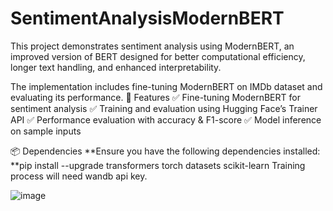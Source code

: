 # SentimentAnalysisModernBERT
This project demonstrates sentiment analysis using ModernBERT, an improved version of BERT designed for better computational efficiency, longer text handling, and enhanced interpretability. 

The implementation includes fine-tuning ModernBERT on IMDb dataset and evaluating its performance.
🔧 Features
✅ Fine-tuning ModernBERT for sentiment analysis
✅ Training and evaluation using Hugging Face’s Trainer API
✅ Performance evaluation with accuracy & F1-score
✅ Model inference on sample inputs

📦 Dependencies
**Ensure you have the following dependencies installed: 
**pip install --upgrade transformers torch datasets scikit-learn
Training process will need wandb api key. 

![image](https://github.com/user-attachments/assets/27f593ce-cb04-4876-b265-6aafe3e9d727)
